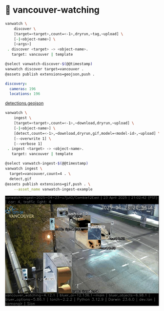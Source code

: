 # 🌈 vancouver-watching

```bash
vanwatch \
	discover \
	[target=<target>,count=<-1>,dryrun,~tag,~upload] \
	[-|<object-name>] \
	[<args>]
 . discover <target> -> <object-name>.
   target: vancouver | template
```

```bash
@select vanwatch-discover-$(@@timestamp)
vanwatch discover target=vancouver .
@assets publish extensions=geojson,push .
```


```yaml
discovery:
  cameras: 196
  locations: 196

```

[detections.geojson](https://github.com/kamangir/assets/blob/main/vanwatch-discover-2025-04-23-qdgb5k/detections.geojson)

```bash
vanwatch \
	ingest \
	[target=<target>,count=<-1>,~download,dryrun,~upload] \
	[-|<object-name>] \
	[detect,count=<-1>,~download,dryrun,gif,model=<model-id>,~upload] \
	[--overwrite 1] \
	[--verbose 1]
 . ingest <target> -> <object-name>.
   target: vancouver | template
```


```bash
@select vanwatch-ingest-$(@@timestamp)
vanwatch ingest \
  target=vancouver,count=4 . \
  detect,gif
@assets publish extensions=gif,push . \
	--asset_name vanwatch-ingest-example
```


![image](https://github.com/kamangir/assets/blob/main/vanwatch-ingest-example/vanwatch-ingest-example.gif?raw=true)
